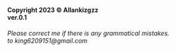 <html><body>
          </div>
        </div>
      </div>
    </section>
    <section class="u-clearfix u-grey-90 u-section-5" id="sec-4d91">
      <div class="u-clearfix u-sheet u-valign-middle u-sheet-1">
        <h4 class="u-text u-text-1"> Copyright 2023 © Allankizgzz<br>ver.0.1<br>
        </h4>
        <p class="u-align-justify u-text u-text-2">
        </p>
        <h6 class="u-align-center u-text u-text-default u-text-3"> Please correct me if there is any grammatical mistakes.&nbsp;<br>to king6209151@gmail.com
        </h6>
      </div>
    </section>
</body></html>
